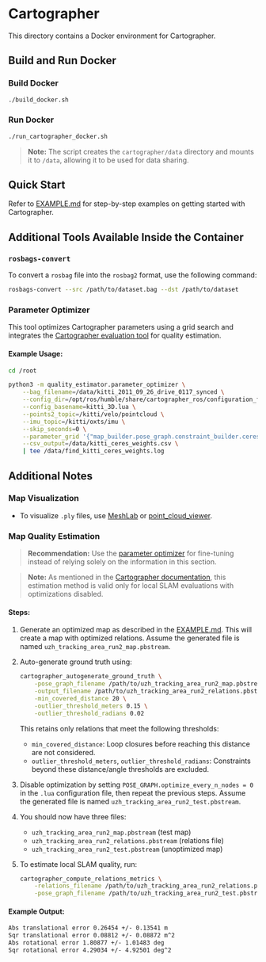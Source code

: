 # Cartographer

This directory contains a Docker environment for Cartographer.

## Build and Run Docker

### Build Docker
```sh
./build_docker.sh
```

### Run Docker
```sh
./run_cartographer_docker.sh
```

> **Note:** The script creates the `cartographer/data` directory and mounts it to `/data`, allowing it to be used for data sharing.

## Quick Start

Refer to [EXAMPLE.md](./EXAMPLE.md) for step-by-step examples on getting started with Cartographer.

## Additional Tools Available Inside the Container

### `rosbags-convert`

To convert a `rosbag` file into the `rosbag2` format, use the following command:

```sh
rosbags-convert --src /path/to/dataset.bag --dst /path/to/dataset
```

### Parameter Optimizer

This tool optimizes Cartographer parameters using a grid search and integrates the [Cartographer evaluation tool](https://google-cartographer.readthedocs.io/en/latest/evaluation.html) for quality estimation.

#### Example Usage:

```sh
cd /root

python3 -m quality_estimator.parameter_optimizer \
    --bag_filename=/data/kitti_2011_09_26_drive_0117_synced \
    --config_dir=/opt/ros/humble/share/cartographer_ros/configuration_files \
    --config_basename=kitti_3D.lua \
    --points2_topic=/kitti/velo/pointcloud \
    --imu_topic=/kitti/oxts/imu \
    --skip_seconds=0 \
    --parameter_grid '{"map_builder.pose_graph.constraint_builder.ceres_scan_matcher_3d.translation_weight": [0.01, 0.1, 1, 10, 100], "map_builder.pose_graph.constraint_builder.ceres_scan_matcher_3d.rotation_weight": [0.01, 0.1, 1, 10, 100]}' \
    --csv_output=/data/kitti_ceres_weights.csv \
    | tee /data/find_kitti_ceres_weights.log
```

## Additional Notes

### Map Visualization

- To visualize `.ply` files, use [MeshLab](https://www.meshlab.net/#download) or [point_cloud_viewer](/point_cloud_viewer/).

### Map Quality Estimation

> **Recommendation:** Use the [parameter optimizer](#parameter-optimizer) for fine-tuning instead of relying solely on the information in this section.

> **Note:** As mentioned in the [Cartographer documentation](https://google-cartographer.readthedocs.io/en/latest/evaluation.html#advantages-limitations), this estimation method is valid only for local SLAM evaluations with optimizations disabled.

#### Steps:

1. Generate an optimized map as described in the [EXAMPLE.md](./EXAMPLE.md). This will create a map with optimized relations. Assume the generated file is named `uzh_tracking_area_run2_map.pbstream`.
 
2. Auto-generate ground truth using:
   ```sh
   cartographer_autogenerate_ground_truth \
       -pose_graph_filename /path/to/uzh_tracking_area_run2_map.pbstream \
       -output_filename /path/to/uzh_tracking_area_run2_relations.pbstream \
       -min_covered_distance 20 \
       -outlier_threshold_meters 0.15 \
       -outlier_threshold_radians 0.02
   ```
   This retains only relations that meet the following thresholds:
   - `min_covered_distance`: Loop closures before reaching this distance are not considered.
   - `outlier_threshold_meters`, `outlier_threshold_radians`: Constraints beyond these distance/angle thresholds are excluded.

3. Disable optimization by setting `POSE_GRAPH.optimize_every_n_nodes = 0` in the `.lua` configuration file, then repeat the previous steps. Assume the generated file is named `uzh_tracking_area_run2_test.pbstream`.

4. You should now have three files:
   - `uzh_tracking_area_run2_map.pbstream` (test map)
   - `uzh_tracking_area_run2_relations.pbstream` (relations file)
   - `uzh_tracking_area_run2_test.pbstream` (unoptimized map)

5. To estimate local SLAM quality, run:
   ```sh
   cartographer_compute_relations_metrics \
       -relations_filename /path/to/uzh_tracking_area_run2_relations.pbstream \
       -pose_graph_filename /path/to/uzh_tracking_area_run2_test.pbstream
   ```

#### Example Output:

```sh
Abs translational error 0.26454 +/- 0.13541 m
Sqr translational error 0.08812 +/- 0.08872 m^2
Abs rotational error 1.80877 +/- 1.01483 deg
Sqr rotational error 4.29034 +/- 4.92501 deg^2
```

